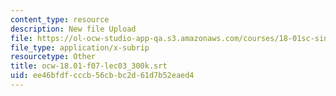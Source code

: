 ```yaml
---
content_type: resource
description: New file Upload
file: https://ol-ocw-studio-app-qa.s3.amazonaws.com/courses/18-01sc-single-variable-calculus-fall-2010/ee46bfdfcccb56cbbc2d61d7b52eaed4_ocw-18.01-f07-lec03_300k.srt
file_type: application/x-subrip
resourcetype: Other
title: ocw-18.01-f07-lec03_300k.srt
uid: ee46bfdf-cccb-56cb-bc2d-61d7b52eaed4
---
```

